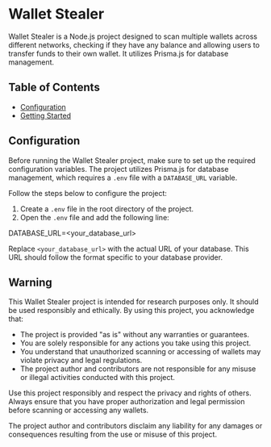 # Wallet Stealer

Wallet Stealer is a Node.js project designed to scan multiple wallets across different networks, checking if they have any balance and allowing users to transfer funds to their own wallet. It utilizes Prisma.js for database management.


## Table of Contents

- [Configuration](#configuration)
- [Getting Started](#getting-started)

## Configuration

Before running the Wallet Stealer project, make sure to set up the required configuration variables. The project utilizes Prisma.js for database management, which requires a `.env` file with a `DATABASE_URL` variable.

Follow the steps below to configure the project:

1. Create a `.env` file in the root directory of the project.
2. Open the `.env` file and add the following line:

DATABASE_URL=<your_database_url>

Replace `<your_database_url>` with the actual URL of your database. This URL should follow the format specific to your database provider.

## Warning

This Wallet Stealer project is intended for research purposes only. It should be used responsibly and ethically. By using this project, you acknowledge that:

- The project is provided "as is" without any warranties or guarantees.
- You are solely responsible for any actions you take using this project.
- You understand that unauthorized scanning or accessing of wallets may violate privacy and legal regulations.
- The project author and contributors are not responsible for any misuse or illegal activities conducted with this project.

Use this project responsibly and respect the privacy and rights of others. Always ensure that you have proper authorization and legal permission before scanning or accessing any wallets.

The project author and contributors disclaim any liability for any damages or consequences resulting from the use or misuse of this project.
